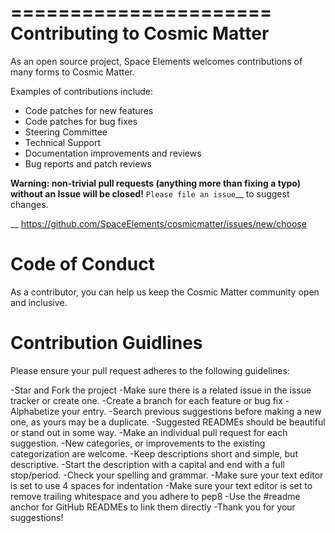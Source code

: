 ======================
Contributing to Cosmic Matter
======================

As an open source project, Space Elements welcomes contributions of many forms to Cosmic Matter.

Examples of contributions include:

* Code patches for new features
* Code patches for bug fixes
* Steering Committee
* Technical Support
* Documentation improvements and reviews
* Bug reports and patch reviews

**Warning: non-trivial pull requests (anything more than fixing a typo) without
an Issue will be closed!** `Please file an issue`__ to suggest changes.

__ https://github.com/SpaceElements/cosmicmatter/issues/new/choose

Code of Conduct
===============

As a contributor, you can help us keep the Cosmic Matter community open and inclusive.

Contribution Guidlines
======================

Please ensure your pull request adheres to the following guidelines:

-Star and Fork the project
-Make sure there is a related issue in the issue tracker or create one.
-Create a branch for each feature or bug fix
-Alphabetize your entry.
-Search previous suggestions before making a new one, as yours may be a duplicate.
-Suggested READMEs should be beautiful or stand out in some way.
-Make an individual pull request for each suggestion.
-New categories, or improvements to the existing categorization are welcome.
-Keep descriptions short and simple, but descriptive.
-Start the description with a capital and end with a full stop/period.
-Check your spelling and grammar.
-Make sure your text editor is set to use 4 spaces for indentation
-Make sure your text editor is set to remove trailing whitespace and you adhere to pep8
-Use the #readme anchor for GitHub READMEs to link them directly
-Thank you for your suggestions!
